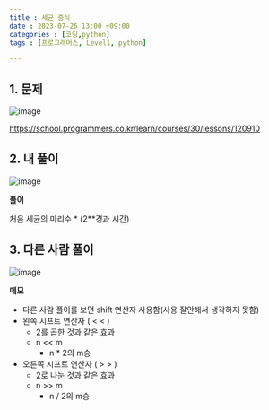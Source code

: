 ```yaml
---
title : 세균 증식
date : 2023-07-26 13:00 +09:00
categories : [코딩,python]
tags : [프로그래머스, Level1, python]

---
```

## 1. 문제

![image](https://github.com/mini0-0/mini0-0.github.io/assets/63296983/7c437692-53be-4059-bbcb-1e1018bafd67)

<https://school.programmers.co.kr/learn/courses/30/lessons/120910>

## 2. 내 풀이
![image](https://github.com/mini0-0/mini0-0.github.io/assets/63296983/a506bf65-cff9-4840-9d9d-584c9f6c7028)

**풀이**

처음 세균의 마리수 * (2**경과 시간)

## 3. 다른 사람 풀이

![image](https://github.com/mini0-0/mini0-0.github.io/assets/63296983/8be2ee9d-d073-4eff-8f74-0508b3f19750)

**메모**

- 다른 사람 풀이를 보면 shift 연산자 사용함(사용 잘안해서 생각하지 못함)
- 왼쪽 시프트 연산자 ( < < )
    - 2를 곱한 것과 같은 효과
    - n << m
        - n * 2의 m승
- 오른쪽 시프트 연산자 ( > > )
    - 2로 나눈 것과 같은 효과
    - n >> m
        - n / 2의 m승

